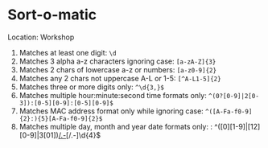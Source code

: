 # Sort-o-matic
Location: Workshop

1. Matches at least one digit:
`\d`
2. Matches 3 alpha a-z characters ignoring case:
`[a-zA-Z]{3}`
3. Matches 2 chars of lowercase a-z or numbers:
`[a-z0-9]{2}`
4. Matches any 2 chars not uppercase A-L or 1-5:
`[^A-L1-5]{2}`
5. Matches three or more digits only:
`^\d{3,}$`
6. Matches multiple hour:minute:second time formats only:
`^(0?[0-9]|2[0-3]):[0-5][0-9]:[0-5][0-9]$`
7. Matches MAC address format only while ignoring case:
`^([A-Fa-f0-9]{2}:){5}[A-Fa-f0-9]{2}$`
8. Matches multiple day, month and year date formats only:
: ^([0][1-9]|[12][0-9]|3[01])[/\.-](0[1-9]|1[0-2])[/\.-]\d{4}$

<!--stackedit_data:
eyJoaXN0b3J5IjpbLTE5NTgyMTg4LC0zNjg5Nzc0NDZdfQ==
-->